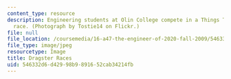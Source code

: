 ```yaml
---
content_type: resource
description: Engineering students at Olin College compete in a Things That Go dragster
  race. (Photograph by Tostie14 on Flickr.)
file: null
file_location: /coursemedia/16-a47-the-engineer-of-2020-fall-2009/546332d6d42998b9891652cab34214fb_16-a47f09.jpg
file_type: image/jpeg
resourcetype: Image
title: Dragster Races
uid: 546332d6-d429-98b9-8916-52cab34214fb
---
```

